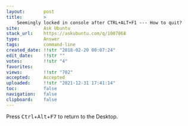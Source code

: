 ```yaml
---
layout:       post
title:        >
    Seemingly locked in console after CTRL+ALT+F1 --- How to quit?
site:         Ask Ubuntu
stack_url:    https://askubuntu.com/q/1007868
type:         Answer
tags:         command-line
created_date: !!str "2018-02-20 00:07:24"
edit_date:    !!str ""
votes:        !!str "4"
favorites:    
views:        !!str "702"
accepted:     Accepted
uploaded:     !!str "2021-12-31 17:41:14"
toc:          false
navigation:   false
clipboard:    false
---
```


Press <kbd>Ctrl</kbd>+<kbd>Alt</kbd>+<kbd>F7</kbd> to return to the Desktop.
